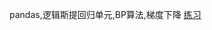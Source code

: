 pandas,逻辑斯提回归单元,BP算法,梯度下降
[练习](https://github.com/jessie-233/python-exercise/tree/master/BDMI/WEEK8)
